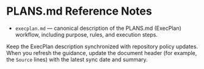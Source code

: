 # PLANS.md Reference Notes

- `execplan.md` — canonical description of the PLANS.md (ExecPlan) workflow, including purpose, rules, and execution steps.

Keep the ExecPlan description synchronized with repository policy updates. When you refresh the guidance, update the document header (for example, the `Source` lines) with the latest sync date and summary.
